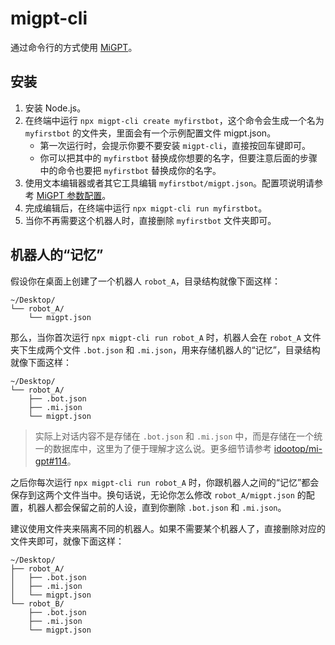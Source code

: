 # migpt-cli

通过命令行的方式使用 [MiGPT](https://github.com/idootop/mi-gpt/)。

## 安装

1. 安装 Node.js。
2. 在终端中运行 `npx migpt-cli create myfirstbot`，这个命令会生成一个名为 `myfirstbot` 的文件夹，里面会有一个示例配置文件 migpt.json。
    - 第一次运行时，会提示你要不要安装 `migpt-cli`，直接按回车键即可。
    - 你可以把其中的 `myfirstbot` 替换成你想要的名字，但要注意后面的步骤中的命令也要把 `myfirstbot` 替换成你的名字。
3. 使用文本编辑器或者其它工具编辑 `myfirstbot/migpt.json`。配置项说明请参考 [MiGPT 参数配置](https://github.com/idootop/mi-gpt/blob/main/docs/settings.md)。
4. 完成编辑后，在终端中运行 `npx migpt-cli run myfirstbot`。
5. 当你不再需要这个机器人时，直接删除 `myfirstbot` 文件夹即可。

## 机器人的“记忆”

假设你在桌面上创建了一个机器人 `robot_A`，目录结构就像下面这样：

```
~/Desktop/
└── robot_A/
    └── migpt.json
```

那么，当你首次运行 `npx migpt-cli run robot_A` 时，机器人会在 `robot_A` 文件夹下生成两个文件 `.bot.json` 和 `.mi.json`，用来存储机器人的“记忆”，目录结构就像下面这样：

```
~/Desktop/
└── robot_A/
    ├── .bot.json
    ├── .mi.json
    └── migpt.json
```

> 实际上对话内容不是存储在 `.bot.json` 和 `.mi.json` 中，而是存储在一个统一的数据库中，这里为了便于理解才这么说。更多细节请参考 [idootop/mi-gpt#114](https://github.com/idootop/mi-gpt/issues/114)。

之后你每次运行 `npx migpt-cli run robot_A` 时，你跟机器人之间的“记忆”都会保存到这两个文件当中。换句话说，无论你怎么修改 `robot_A/migpt.json` 的配置，机器人都会保留之前的人设，直到你删除 `.bot.json` 和 `.mi.json`。

建议使用文件夹来隔离不同的机器人。如果不需要某个机器人了，直接删除对应的文件夹即可，就像下面这样：

```
~/Desktop/
├── robot_A/
│   ├── .bot.json
│   ├── .mi.json
│   └── migpt.json
└── robot_B/
    ├── .bot.json
    ├── .mi.json
    └── migpt.json
```
